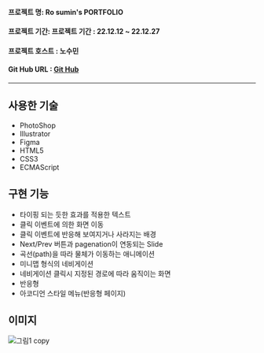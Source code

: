 #### 프로젝트 명: Ro sumin's PORTFOLIO
#### 프로젝트 기간: 프로젝트 기간 : 22.12.12 ~ 22.12.27
#### 프로젝트 호스트 : 노수민
#### Git Hub URL : [Git Hub](https://github.com/ujou173)
-----------------------
## 사용한 기술
+ PhotoShop
+ Illustrator
+ Figma
+ HTML5
+ CSS3
+ ECMAScript

## 구현 기능
+ 타이핑 되는 듯한 효과를 적용한 텍스트
+ 클릭 이벤트에 의한 화면 이동
+ 클릭 이벤트에 반응해 보여지거나 사라지는 배경
+ Next/Prev 버튼과 pagenation이 연동되는 Slide
+ 곡선(path)을 따라 물체가 이동하는 애니메이션
+ 미니맵 형식의 네비게이션
+ 네비게이션 클릭시 지정된 경로에 따라 움직이는 화면
+ 반응형
+ 아코디언 스타일 메뉴(반응형 페이지)

## 이미지

![그림1 copy](https://user-images.githubusercontent.com/117888227/209626017-74f5bc96-cbbf-40e6-ada4-0483adac0016.png)
